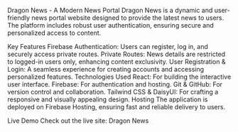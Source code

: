 Dragon News - A Modern News Portal
Dragon News is a dynamic and user-friendly news portal website designed to provide the latest news to users. The platform includes robust user authentication, ensuring secure and personalized access to content.

Key Features
Firebase Authentication: Users can register, log in, and securely access private routes.
Private Routes: News details are restricted to logged-in users only, enhancing content exclusivity.
User Registration & Login: A seamless experience for creating accounts and accessing personalized features.
Technologies Used
React: For building the interactive user interface.
Firebase: For authentication and hosting.
Git & GitHub: For version control and collaboration.
Tailwind CSS & DaisyUI: For crafting a responsive and visually appealing design.
Hosting
The application is deployed on Firebase Hosting, ensuring fast and reliable delivery to users.

Live Demo
Check out the live site: Dragon News